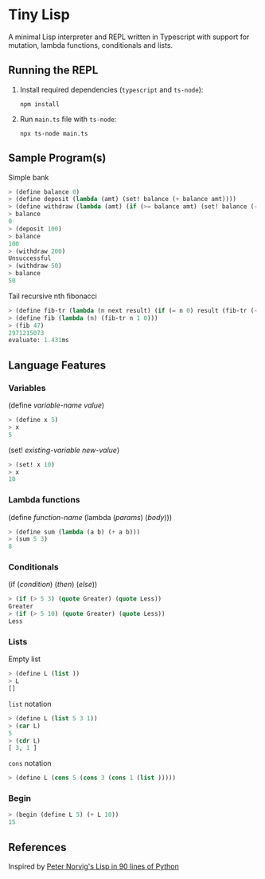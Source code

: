 # Tiny Lisp

A minimal Lisp interpreter and REPL written in Typescript with support for mutation, lambda functions, conditionals and lists.

## Running the REPL

1. Install required dependencies (`typescript` and `ts-node`):
   ```
   npm install
   ```
2. Run `main.ts` file with `ts-node`:
   ```
   npx ts-node main.ts
   ```

## Sample Program(s)

Simple bank

```lisp
> (define balance 0)
> (define deposit (lambda (amt) (set! balance (+ balance amt))))
> (define withdraw (lambda (amt) (if (>= balance amt) (set! balance (- balance amt)) (quote Unsuccessful))))
> balance
0
> (deposit 100)
> balance
100
> (withdraw 200)
Unsuccessful
> (withdraw 50)
> balance
50
```

Tail recursive nth fibonacci

```lisp
> (define fib-tr (lambda (n next result) (if (= n 0) result (fib-tr (- n 1) (+ next result) next))))
> (define fib (lambda (n) (fib-tr n 1 0)))
> (fib 47)
2971215073
evaluate: 1.431ms
```

## Language Features

### Variables

(define _variable-name_ _value_)

```lisp
> (define x 5)
> x
5
```

(set! _existing-variable_ _new-value_)

```lisp
> (set! x 10)
> x
10
```

### Lambda functions

(define _function-name_ (lambda (_params_) (_body_)))

```lisp
> (define sum (lambda (a b) (+ a b)))
> (sum 5 3)
8
```

### Conditionals

(if (_condition_) (_then_) (_else_))

```lisp
> (if (> 5 3) (quote Greater) (quote Less))
Greater
> (if (> 5 10) (quote Greater) (quote Less))
Less
```

### Lists

Empty list

```lisp
> (define L (list ))
> L
[]
```

`list` notation

```lisp
> (define L (list 5 3 1))
> (car L)
5
> (cdr L)
[ 3, 1 ]
```

`cons` notation

```lisp
> (define L (cons 5 (cons 3 (cons 1 (list )))))
```

### Begin

```lisp
> (begin (define L 5) (+ L 10))
15
```

## References

Inspired by [Peter Norvig's Lisp in 90 lines of Python](http://norvig.com/lispy.html)
